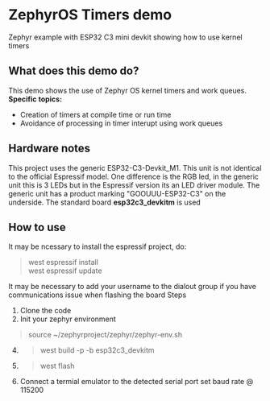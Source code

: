 # ZephyrOS Timers demo
Zephyr example with ESP32 C3 mini devkit showing how to use kernel timers 

## What does this demo do?
This demo shows the use of Zephyr OS kernel timers and work queues.
**Specific topics:**
* Creation of timers at compile time or run time
* Avoidance of processing in timer interupt using work queues


## Hardware notes ##
This project uses the generic ESP32-C3-Devkit_M1. This unit is not identical to the official Espressif model. One difference is the RGB led, in the generic unit this is 3 LEDs but in the Espressif version its an LED driver module. The generic unit has a product marking "GOOUUU-ESP32-C3" on the underside.  The standard board **esp32c3_devkitm** is used

## How to use ##
It may be ncessary to install the espressif project, do:

> west espressif install <br>
> west espressif update <br>


It may be necessary to add your username to the dialout group if you have communications issue when flashing the board
Steps
1. Clone the code
2. Init your zephyr environment 
> source ~/zephyrproject/zephyr/zephyr-env.sh
4. > west build -p -b esp32c3_devkitm
5. > west flash
6. Connect a termial emulator to the detected serial port set baud rate @ 115200
